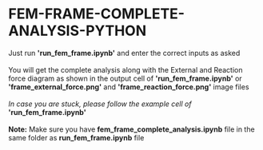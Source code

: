 # FEM-FRAME-COMPLETE-ANALYSIS-PYTHON

Just run **'run_fem_frame.ipynb'** and enter the correct inputs as asked <br><br>
You will get the complete analysis along with the External and Reaction force diagram as shown in the output cell of **'run_fem_frame.ipynb'**
or **'frame_external_force.png'** and **'frame_reaction_force.png'** image files<br><br>
*In case you are stuck, please follow the example cell of* **'run_fem_frame.ipynb'** <br><br>
**Note:** Make sure you have **fem_frame_complete_analysis.ipynb** file in the same folder as **run_fem_frame.ipynb** file
